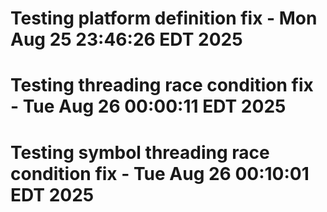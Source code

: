 # Testing platform definition fix - Mon Aug 25 23:46:26 EDT 2025
# Testing threading race condition fix - Tue Aug 26 00:00:11 EDT 2025
# Testing symbol threading race condition fix - Tue Aug 26 00:10:01 EDT 2025
